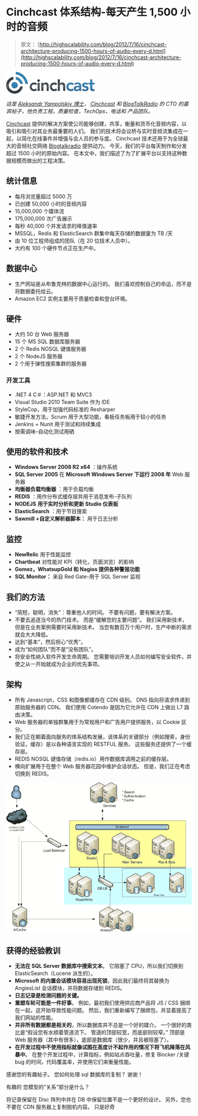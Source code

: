 # Cinchcast 体系结构-每天产生 1,500 小时的音频

> 原文： [http://highscalability.com/blog/2012/7/16/cinchcast-architecture-producing-1500-hours-of-audio-every-d.html](http://highscalability.com/blog/2012/7/16/cinchcast-architecture-producing-1500-hours-of-audio-every-d.html)

![](img/133810bdcaf72132b08eba8a2df17f5d.png)

*这是 [Aleksandr Yampolskiy 博士](http://www.twitter.com/ayampolskiy)， [Cinchcast](http://www.cinchcast.com/) 和 [BlogTalkRadio](http://www.blogtalkradio.com/) 的 CTO 的嘉宾帖子，他负责工程，质量检查，TechOps，电话和 产品团队。*

[Cinchcast](http://www.cinchcast.com) 提供的解决方案使公司能够创建，共享，衡量和货币化音频内容，以吸引和吸引对其业务最重要的人们。 我们的技术将会议桥与实时音频流集成在一起，以简化在线事件并增强与会人员的参与度。 Cinchcast 技术还用于为全球最大的音频社交网络 [Blogtalkradio](http://www.blogtalkradio.com) 提供动力。 今天，我们的平台每天制作和分发超过 1500 小时的原始内容。 在本文中，我们描述了为了扩展平台以支持这种数据规模而做出的工程决策。

## 统计信息

*   每月浏览量超过 5000 万
*   已创建 50,000 小时的音频内容
*   15,000,000 个媒体流
*   175,000,000 次广告展示
*   每秒 40,000 个并发请求的峰值速率
*   MSSQL，Redis 和 ElasticSearch 群集中每天存储的数据量为 TB /天
*   由 10 位工程师组成的团队（在 20 位技术人员中）。
*   大约有 100 个硬件节点正在生产中。

## 数据中心

*   生产网站是从布鲁克林的数据中心运行的。 我们喜欢控制自己的命运，而不是将数据委托给云。
*   Amazon EC2 实例主要用于质量检查和登台环境。

## 硬件

*   大约 50 台 Web 服务器
*   15 个 MS SQL 数据库服务器
*   2 个 Redis NOSQL 键值服务器
*   2 个 NodeJS 服务器
*   2 个用于弹性搜索集群的服务器

### 开发工具

*   .NET 4 C＃：ASP.NET 和 MVC3
*   Visual Studio 2010 Team Suite 作为 IDE
*   StyleCop，用于加强代码标准的 Res​​harper
*   敏捷开发方法，Scrum 用于大型功能，看板任务板用于较小的任务
*   Jenkins + Nunit 用于测试和持续集成
*   按需调味–自动化测试用硒

## 使用的软件和技术

*   **Windows Server 2008 R2 x64** ：操作系统
*   **SQL Server 2005** 在 **Microsoft Windows Server 下运行 2008 年** Web 服务器
*   **均衡器负载均衡器** ：用于负载均衡
*   **REDIS** ：用作分布式缓存层并用于消息发布-子队列
*   **NODEJS** **用于实时分析和更新 Studio 仪表板**
*   **ElasticSearch** ：用于节目搜索
*   **Sawmill +自定义解析器脚本：** 用于日志分析

## 监控

*   **NewRelic** 用于性能监控
*   **Chartbeat** 对性能对 KPI（转化，页面浏览）的影响
*   **Gomez，WhatsupGold 和 Nagios 提供各种警报功能**
*   **SQL Monitor：** 来自 Red Gate-用于 SQL Server 监视

## 我们的方法

*   “简短，聪明，消失”：尊重他人的时间。 不要有问题，要有解决方案。
*   不要去追逐当今的热门技术。 而是“缓解您的主要问题”。 我们采用新技术，但是在业务案例需要时采用新技术。 当您有数百万个用户时，生产中断的需求就会大大降低。
*   达到“基本”，然后担心“优秀”。
*   成为“如何团队”而不是“没有团队”。
*   将安全性纳入软件开发生命周期。 您需要培训开发人员如何编写安全软件，并使之从一开始就成为企业的优先事项。

## 架构

*   所有 Javascript，CSS 和图像都缓存在 CDN 级别。 DNS 指向将请求传递到原始服务器的 CDN。 我们使用 Cotendo 是因为它允许在 CDN 上做出 L7 路由决策。
*   Web 服务器的单独群集用于为常规用户和广告用户提供服务，以 Cookie 区分。
*   我们正在朝着面向服务的体系结构发展，该体系的关键部分（例如搜索，身份验证，缓存）是以各种语言实现的 RESTFUL 服务。 这些服务还提供了一个缓存层。
*   REDIS NOSQL 键值存储（redis.io）用作数据库调用之前的缓存层。
*   横向扩展用于在整个 Web 服务器花园中维护会话状态。 但是，我们正在考虑切换到 REDIS。

![](img/ed592e2401d3b5991b70f1e4330edc7d.png) 

## 获得的经验教训

*   **无法在 SQL Server 数据库中搜索文本**。 它阻塞了 CPU，所以我们切换到 ElasticSearch（Lucene 派生的）。
*   **Microsoft 的内置会话模块容易出现死锁**，因此我们最终将其替换为 AngiesList 会话模块，并将数据存储到 REDIS。
*   **日志记录是检测问题的关键。**
*   **重塑车轮可能是一件好事**。 例如，最初我们使用供应商产品将 JS / CSS 捆绑在一起，这开始导致性能问题。 然后，我们重新编写了捆绑包，并显着提高了我们网站的性能。
*   **并非所有数据都是相关的**，所以数据库并不总是一个好的媒介。 一个很好的类比是“假设您有水顺着管道流下。 管道的顶部较宽，而底部则较窄。” 顶部是 Web 服务器（其中有很多），底部是数据库（很少，并且被阻塞了）。
*   **在开发过程中不使用指标就像试图在高度计不起作用的情况下将飞机降落在风暴中**。 在整个开发过程中，计算指标，例如站点吞吐量，修复 Blocker /关键 bug 的时间，代码覆盖率，并使用它们来衡量性能。

感谢您的有趣帖子。 您如何处理 sql 数据库的复制？ 谢谢！

有趣的
您模型的“关系”部分是什么？

将记录保留在 Disc 阵列中并在 DB 中保留位置不是一个更好的设计。 另外，您也不要在 CDN 服务器上复制脱机内容。 只是好奇